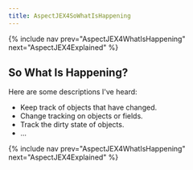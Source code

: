 ```yaml
---
title: AspectJEX4SoWhatIsHappening
---
```

{% include nav prev="AspectJEX4WhatIsHappening" next="AspectJEX4Explained" %}

## So What Is Happening?
Here are some descriptions I've heard:
* Keep track of objects that have changed.
* Change tracking on objects or fields.
* Track the dirty state of objects.
* ...

{% include nav prev="AspectJEX4WhatIsHappening" next="AspectJEX4Explained" %}
